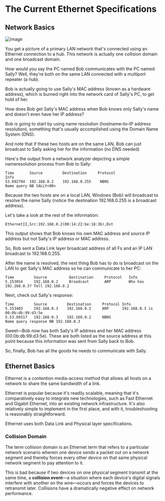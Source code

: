 # The Current Ethernet Specifications

## Network Basics

![image](https://github.com/user-attachments/assets/86871ead-5d45-4782-9bd2-dc2e53c1a8ec)

You get a picture of a primary LAN network that's connected using an Ethernet connection to a hub. This network is actually one collision domain and one broadcast domain.

How would you say the PC named Bob communicates with the PC named Sally? Well, they're both on the same LAN connected with a multiport repeater (a hub).

Bob is actually going to use Sally's MAC address (known as a hardware address), which is burned right into the network card of Sally's PC, to get hold of her.

How does Bob get Sally's MAC address when Bob knows only Sally's name and doesn't even have her IP address?

Bob is going to start by using name resolution (hostname–to–IP address resolution), something that's usually accomplished using the Domain Name System (DNS).

And note that if these two hosts are on the same LAN, Bob can just broadcast to Sally asking her for the information (no DNS needed)

Here's the output from a network analyzer depicting a simple nameresolution process from Bob to Sally:

    Time       Source         Destination     Protocol
    Info
    53.892794  192.168.0.2    192.168.0.255    NBNS
    Name query NB SALLY<00>

Because the two hosts are on a local LAN, Windows (Bob) will broadcast to resolve the name Sally (notice the destination 192.168.0.255 is a broadcast address).

Let's take a look at the rest of the information:

    EthernetII,Src:192.168.0.2(00:14:22:be:18:3b),Dst

This output shows that Bob knows his own MAC address and source IP address but not Sally's IP address or MAC address.

So, Bob sent a Data Link layer broadcast address of all Fs and an IP LAN broadcast to 192.168.0.255.

After the name is resolved, the next thing Bob has to do is broadcast on the LAN to get Sally's MAC address so he can communicate to her PC:

    Time         Source          Destination     Protocol   Info
    5.153054     192.168.0.2     Broadcast       ARP        Who has 192.168.0.3? Tell 192.168.0.2

Next, check out Sally's response:

    Time         Source         Destination     Protocol Info
    5.153403     192.168.0.3    192.168.0.2     ARP      192.168.0.3 is 00:0b:db:99:d3:5e
    5.53.89317   192.168.0.3    192.168.0.2     NBNS     
    Name query response NB 192.168.0.3

Sweet—Bob now has both Sally's IP address and her MAC address (00:0b:db:99:d3:5e). These are both listed as the source address at this point because this information was sent from Sally back to Bob.

So, finally, Bob has all the goods he needs to communicate with Sally.

## Ethernet Basics

Ethernet is a contention media-access method that allows all hosts on a network to share the same bandwidth of a link.

Ethernet is popular because it's readily scalable, meaning that it's comparatively easy to integrate new technologies, such as Fast Ethernet and Gigabit Ethernet, into an existing network infrastructure. It's also relatively simple to implement in the first place, and with it, troubleshooting is reasonably straightforward.

Ethernet uses both Data Link and Physical layer specifications.

### Collision Domain

The term collision domain is an Ethernet term that refers to a particular network scenario wherein one device sends a packet out on a network segment and thereby forces every other device on that same physical network segment to pay attention to it.

This is bad because if two devices on one physical segment transmit at the same time, a **collision event**—a situation where each device's digital signals interfere with another on the wire—occurs and forces the devices to retransmit later. Collisions have a dramatically negative effect on network performance.

